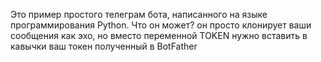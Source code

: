 Это пример простого телеграм бота, написанного на языке программирования Python.
Что он может?
он просто клонирует ваши сообщения как эхо, но вместо  переменной TOKEN нужно вставить в кавычки ваш токен полученный в BotFather
